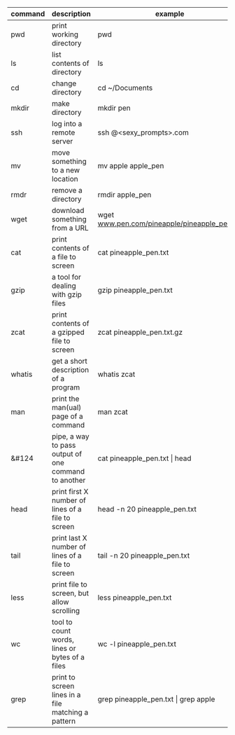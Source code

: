 | command | description 			   							 | example 					  	  	 		    |
|---------|------------------------------------------------------|----------------------------------------------|
| pwd     | print working directory    		 					 | pwd						      	 		    |
| ls	  | list contents of directory 		 					 | ls 						      	  		    |
| cd 	  | change directory		   		 					 | cd ~/Documents 		 	      	 		    |
| mkdir	  | make directory			   		 					 | mkdir pen      		  					    |
| ssh	  | log into a remote server   	     					 | ssh <thisease>@<sexy_prompts>.com 		    |
| mv	  | move something to a new location 					 | mv apple apple_pen 						    |
| rmdr	  | remove a directory									 | rmdir apple_pen 	 	 						|
| wget	  | download something from a URL						 | wget www.pen.com/pineapple/pineapple_pen.txt |
| cat	  | print contents of a file to screen					 | cat pineapple_pen.txt 					    |
| gzip 	  | a tool for dealing with gzip files					 | gzip pineapple_pen.txt 					    |
| zcat	  | print contents of a gzipped file to screen			 | zcat pineapple_pen.txt.gz 				    |
| whatis  | get a short description of a program				 | whatis zcat 								    |
| man	  | print the man(ual) page of a command 				 | man zcat									    |
| &#124	  | pipe, a way to pass output of one command to another | cat pineapple_pen.txt &#124; head 		    |
| head 	  | print first X number of lines of a file to screen	 | head -n 20 pineapple_pen.txt 	  		    |
| tail 	  | print last X number of lines of a file to screen	 | tail -n 20 pineapple_pen.txt 			    |
| less 	  | print file to screen, but allow scrolling			 | less pineapple_pen.txt 					    |
| wc	  | tool to count words, lines or bytes of a files 		 | wc -l pineapple_pen.txt 					    |
| grep	  | print to screen lines in a file matching a pattern 	 | grep pineapple_pen.txt &#124; grep apple     |